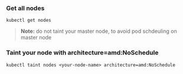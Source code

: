 

### Get all nodes

`kubectl get nodes`

> **Note:** do not taint your master node, to avoid pod schdeuling on master node

### Taint your node with **architecture=amd:NoSchedule**

`kubectl taint nodes <your-node-name> architecture=amd:NoSchedule`